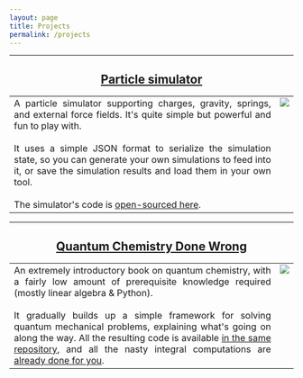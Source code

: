 ```yaml
---
layout: page
title: Projects
permalink: /projects
---
```


<style>

table, tr, td {
	border: none!important;
	table-layout: fixed;
	border-spacing: 20px!important;
	text-align: justify;
	vertical-align: top;
}

</style>

---
<center><a href="https://lisyarus.itch.io/particle-simulator"><h2>Particle simulator</h2></a></center>

<table><tr>
<td>
A particle simulator supporting charges, gravity, springs, and external force fields. It's quite simple but powerful and fun to play with.
<br><br>
It uses a simple JSON format to serialize the simulation state, so you can generate your own simulations to feed into it, or save the simulation results and load them in your own tool.
<br><br>
The simulator's code is <a href="https://bitbucket.org/lisyarus/particle-simulator/src/master/">open-sourced here</a>.
</td>
<td>
<img src="{{site.url}}/blog/media/projects/particle-simulator.png">
</td>
</tr></table>

---
<center><a href="https://github.com/lisyarus/chembook"><h2>Quantum Chemistry Done Wrong</h2></a></center>

<table><tr>
<td>
An extremely introductory book on quantum chemistry, with a fairly low amount of prerequisite knowledge required (mostly linear algebra & Python).
<br><br>
It gradually builds up a simple framework for solving quantum mechanical problems, explaining what's going on along the way. All the resulting code is available <a href="https://github.com/lisyarus/chembook/tree/master/code">in the same repository</a>, and all the nasty integral computations are <a href="https://github.com/lisyarus/chembook/blob/master/code/hgto.py">already done for you</a>.
</td>
<td>
<img src="{{site.url}}/blog/media/projects/chembook.png">
</td>
</tr></table>